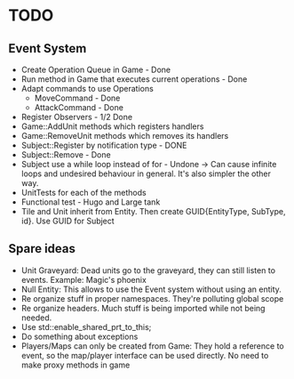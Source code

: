 # TODO

## Event System

- Create Operation Queue in Game - Done
- Run method in Game that executes current operations - Done
- Adapt commands to use Operations
    - MoveCommand - Done
    - AttackCommand - Done
- Register Observers - 1/2 Done
- Game::AddUnit methods which registers handlers
- Game::RemoveUnit methods which removes its handlers
- Subject::Register by notification type - DONE
- Subject::Remove - Done
- Subject use a while loop instead of for - Undone -> Can cause infinite loops and undesired behaviour in general. It's also simpler the other way.
- UnitTests for each of the methods
- Functional test - Hugo and Large tank
- Tile and Unit inherit from Entity. Then create GUID{EntityType, SubType, id}. Use GUID for Subject

## Spare ideas

- Unit Graveyard: Dead units go to the graveyard, they can still listen to events. Example: Magic's phoenix
- Null Entity: This allows to use the Event system without using an entity.
- Re organize stuff in proper namespaces. They're polluting global scope
- Re organize headers. Much stuff is being imported while not being needed.
- Use std::enable_shared_prt_to_this;
- Do something about exceptions
- Players/Maps can only be created from Game:
    They hold a reference to event, so the map/player interface can be used directly. No need to make proxy methods in game